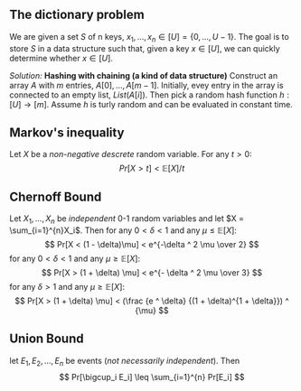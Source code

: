 ## The dictionary problem
We are given a set $S$ of n keys, $x_{1}, ..., x_{n} \in [U] = \{0, ..., U-1\}$. The goal is to store $S$ in a data structure such that, given a key $x \in [U]$, we can quickly determine whether $x \in [U]$.

*Solution:*
**Hashing with chaining (a kind of data structure)**
Construct an array $A$ with $m$ entries, $A[0], ..., A[m-1]$. Initially, evey entry in the array is connected to an empty list, $List(A[i])$. Then pick a random hash function $h: [U] \to [m]$. Assume $h$ is turly random and can be evaluated in constant time.

## Markov's inequality
Let $X$ be a *non-negative descrete* random variable. For any $t > 0$:
$$
Pr[X > t] < \mathbb{E} [X] / t
$$
## Chernoff Bound
Let $X_1,...,X_n$ be *independent* 0-1 random variables and let $X = \sum_{i=1}^{n}X_i$.
Then for any $0 < \delta < 1$ and any $\mu \leq \mathbb{E} [X]$:
$$
Pr[X < (1 - \delta)\mu] < e^{-\delta ^ 2 \mu \over 2}
$$
for any $0 < \delta < 1$ and any $\mu \geq \mathbb{E} [X]$:
$$
Pr[X > (1 + \delta) \mu] < e^{- \delta ^ 2 \mu \over 3}
$$
for any $\delta > 1$ and any $\mu \geq \mathbb{E} [X]$:
$$
Pr[X > (1 + \delta) \mu] < (\frac {e ^ \delta} {(1 + \delta)^{1 + \delta}}) ^ {\mu}
$$

## Union Bound
let $E_1, E_2, ..., E_n$ be events (*not necessarily independent*). Then
$$
Pr[\bigcup_i E_i] \leq \sum_{i=1}^{n} Pr[E_i]
$$